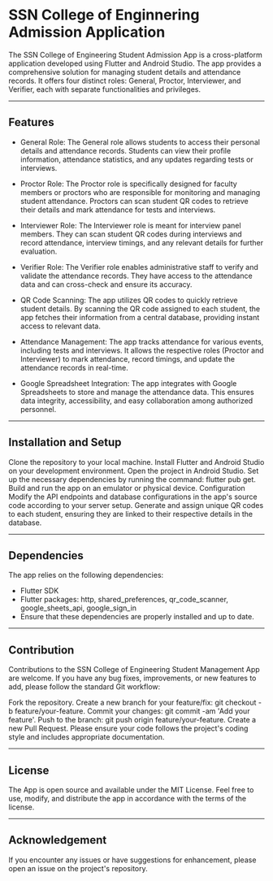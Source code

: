 # SSN College of Enginnering Admission Application

The SSN College of Engineering Student Admission App is a cross-platform application developed using Flutter and Android Studio. The app provides a comprehensive solution for managing student details and attendance records. It offers four distinct roles: General, Proctor, Interviewer, and Verifier, each with separate functionalities and privileges.

- - - - 
## Features
* General Role: The General role allows students to access their personal details and attendance records. Students can view their profile information, attendance statistics, and any updates regarding tests or interviews.

* Proctor Role: The Proctor role is specifically designed for faculty members or proctors who are responsible for monitoring and managing student attendance. Proctors can scan student QR codes to retrieve their details and mark attendance for tests and interviews.

* Interviewer Role: The Interviewer role is meant for interview panel members. They can scan student QR codes during interviews and record attendance, interview timings, and any relevant details for further evaluation.

* Verifier Role: The Verifier role enables administrative staff to verify and validate the attendance records. They have access to the attendance data and can cross-check and ensure its accuracy.

* QR Code Scanning: The app utilizes QR codes to quickly retrieve student details. By scanning the QR code assigned to each student, the app fetches their information from a central database, providing instant access to relevant data.

* Attendance Management: The app tracks attendance for various events, including tests and interviews. It allows the respective roles (Proctor and Interviewer) to mark attendance, record timings, and update the attendance records in real-time.

* Google Spreadsheet Integration: The app integrates with Google Spreadsheets to store and manage the attendance data. This ensures data integrity, accessibility, and easy collaboration among authorized personnel.

- - - - 
## Installation and Setup
Clone the repository to your local machine.
Install Flutter and Android Studio on your development environment.
Open the project in Android Studio.
Set up the necessary dependencies by running the command: flutter pub get.
Build and run the app on an emulator or physical device.
Configuration
Modify the API endpoints and database configurations in the app's source code according to your server setup.
Generate and assign unique QR codes to each student, ensuring they are linked to their respective details in the database.

- - - - 
## Dependencies
The app relies on the following dependencies:

* Flutter SDK
* Flutter packages: http, shared_preferences, qr_code_scanner, google_sheets_api, google_sign_in
* Ensure that these dependencies are properly installed and up to date.
- - - -
## Contribution
Contributions to the SSN College of Engineering Student Management App are welcome. If you have any bug fixes, improvements, or new features to add, please follow the standard Git workflow:

Fork the repository.
Create a new branch for your feature/fix: git checkout -b feature/your-feature.
Commit your changes: git commit -am 'Add your feature'.
Push to the branch: git push origin feature/your-feature.
Create a new Pull Request.
Please ensure your code follows the project's coding style and includes appropriate documentation.

- - - -
## License
The App is open source and available under the MIT License. Feel free to use, modify, and distribute the app in accordance with the terms of the license.
- - - - 
## Acknowledgement

If you encounter any issues or have suggestions for enhancement, please open an issue on the project's repository.

